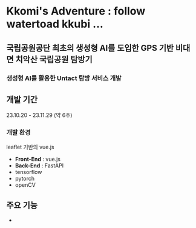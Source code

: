 # Kkomi's Adventure : follow watertoad kkubi ...

## 국립공원공단 최초의 생성형 AI를 도입한 GPS 기반 비대면 치악산 국립공원 탐방기
### 생성형 AI를 활용한 Untact 탐방 서비스 개발



## 개발 기간
23.10.20 - 23.11.29 (약 6주)


### 개발 환경
leaflet 기반의 vue.js
- **Front-End** : vue.js
- **Back-End** : FastAPI
- tensorflow
- pytorch
- openCV

## 주요 기능
- 
